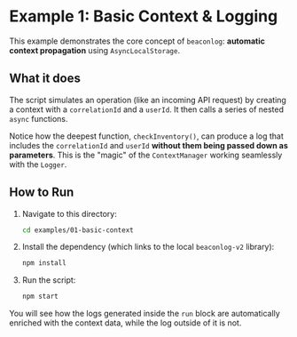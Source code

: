 # Example 1: Basic Context & Logging

This example demonstrates the core concept of `beaconlog`: **automatic context propagation** using `AsyncLocalStorage`.

## What it does

The script simulates an operation (like an incoming API request) by creating a context with a `correlationId` and a `userId`. It then calls a series of nested `async` functions.

Notice how the deepest function, `checkInventory()`, can produce a log that includes the `correlationId` and `userId` **without them being passed down as parameters**. This is the "magic" of the `ContextManager` working seamlessly with the `Logger`.

## How to Run

1.  Navigate to this directory:
    ```bash
    cd examples/01-basic-context
    ```

2.  Install the dependency (which links to the local `beaconlog-v2` library):
    ```bash
    npm install
    ```

3.  Run the script:
    ```bash
    npm start
    ```

You will see how the logs generated inside the `run` block are automatically enriched with the context data, while the log outside of it is not.